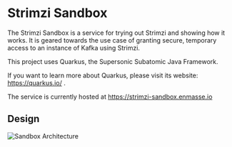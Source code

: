 # Strimzi Sandbox

The Strimzi Sandbox is a service for trying out Strimzi and showing how it works. It is geared
towards the use case of granting secure, temporary access to an instance of Kafka using Strimzi.

This project uses Quarkus, the Supersonic Subatomic Java Framework.

If you want to learn more about Quarkus, please visit its website: https://quarkus.io/ .

The service is currently hosted at https://strimzi-sandbox.enmasse.io

## Design

![Sandbox Architecture](https://raw.githubusercontent.com/lulf/strimzi-sandbox/master/sandbox_architecture.png)
